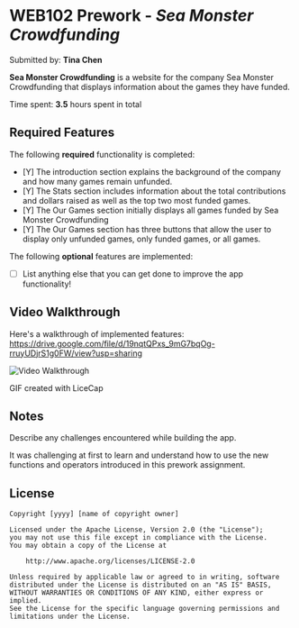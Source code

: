 # WEB102 Prework - *Sea Monster Crowdfunding*

Submitted by: **Tina Chen**

**Sea Monster Crowdfunding** is a website for the company Sea Monster Crowdfunding that displays information about the games they have funded.

Time spent: **3.5** hours spent in total

## Required Features

The following **required** functionality is completed:

* [Y] The introduction section explains the background of the company and how many games remain unfunded.
* [Y] The Stats section includes information about the total contributions and dollars raised as well as the top two most funded games.
* [Y] The Our Games section initially displays all games funded by Sea Monster Crowdfunding
* [Y] The Our Games section has three buttons that allow the user to display only unfunded games, only funded games, or all games.

The following **optional** features are implemented:

* [ ] List anything else that you can get done to improve the app functionality!

## Video Walkthrough

Here's a walkthrough of implemented features:
https://drive.google.com/file/d/19nqtQPxs_9mG7bqOg-rruyUDjrS1g0FW/view?usp=sharing

<img src='http://i.imgur.com/link/to/your/gif/file.gif' title='Video Walkthrough' width='' alt='Video Walkthrough' />

<!-- Replace this with whatever GIF tool you used! -->
GIF created with LiceCap 
<!-- Recommended tools:
[Kap](https://getkap.co/) for macOS
[ScreenToGif](https://www.screentogif.com/) for Windows
[peek](https://github.com/phw/peek) for Linux. -->

## Notes

Describe any challenges encountered while building the app.

It was challenging at first to learn and understand how to use the new functions and operators introduced in this prework assignment.

## License

    Copyright [yyyy] [name of copyright owner]

    Licensed under the Apache License, Version 2.0 (the "License");
    you may not use this file except in compliance with the License.
    You may obtain a copy of the License at

        http://www.apache.org/licenses/LICENSE-2.0

    Unless required by applicable law or agreed to in writing, software
    distributed under the License is distributed on an "AS IS" BASIS,
    WITHOUT WARRANTIES OR CONDITIONS OF ANY KIND, either express or implied.
    See the License for the specific language governing permissions and
    limitations under the License.
